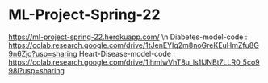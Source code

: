# ML-Project-Spring-22
https://ml-project-spring-22.herokuapp.com/
\n
Diabetes-model-code : https://colab.research.google.com/drive/1tJenEYIq2m8noGreKEuHmZfu8G9n6Zjo?usp=sharing
Heart-Disease-model-code : https://colab.research.google.com/drive/1ihmIwVhT8u_ls1lJNBt7LLR0_5co998I?usp=sharing
